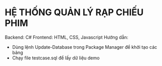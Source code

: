 # HỆ THỐNG QUẢN LÝ RẠP CHIẾU PHIM
Backend: C#
Frontend: HTML, CSS, Javascript
Hướng dẫn:
  - Dùng lệnh Update-Database trong Package Manager để khởi tạo các bảng
  - Chạy file testcase.sql để lấy dữ liệu demo
